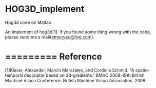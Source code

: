 # HOG3D_implement
Hog3d code on Matlab

An implement of hog3d[1]. If you found some thing wrong with the code, please send me a mail(streetyao@live.com)

=========
Reference
=========
[1]Klaser, Alexander, Marcin Marszałek, and Cordelia Schmid. "A spatio-temporal descriptor based on 3d-gradients." BMVC 2008-19th British Machine Vision Conference. British Machine Vision Association, 2008.
